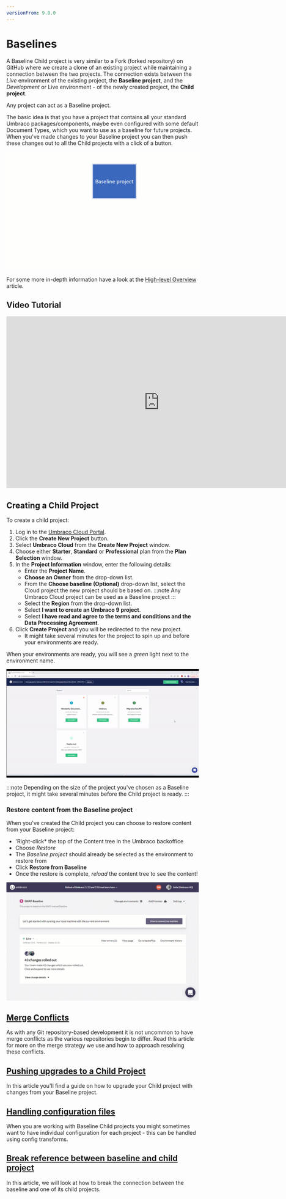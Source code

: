 ```yaml
---
versionFrom: 9.0.0
---
```


# Baselines

A Baseline Child project is very similar to a Fork (forked repository) on GitHub where we create a clone of an existing project while maintaining a connection between the two projects. The connection exists between the _Live_ environment of the existing project, the **Baseline project**, and the _Development_ or Live environment - of the newly created project, the **Child project**.

Any project can act as a Baseline project.

The basic idea is that you have a project that contains all your standard Umbraco packages/components, maybe even configured with some default Document Types, which you want to use as a baseline for future projects. When you've made changes to your Baseline project you can then push these changes out to all the Child projects with a click of a button.

![Baseline workflow](images/baseline-workflow.gif)

For some more in-depth information have a look at the [High-level Overview](High-level-overview/) article.

## Video Tutorial

<iframe width="800" height="450" src="https://www.youtube.com/embed/A4FhZTyruE0?rel=0" frameborder="0" allow="autoplay; encrypted-media" allowfullscreen></iframe>

## Creating a Child Project

To create a child project:

1. Log in to the [Umbraco Cloud Portal](https://www.s1.umbraco.io/projects).
2. Click the **Create New Project** button.
3. Select **Umbraco Cloud** from the **Create New Project** window.
4. Choose either **Starter**, **Standard** or **Professional** plan from the **Plan Selection** window.
5. In the **Project Information** window, enter the following details:
    - Enter the **Project Name**.
    - **Choose an Owner** from the drop-down list.
    - From the **Choose baseline (Optional)** drop-down list, select the Cloud project the new project should be based on.
    :::note
    Any Umbraco Cloud project can be used as a Baseline project
    :::
    - Select the **Region** from the drop-down list.
    - Select **I want to create an Umbraco 9 project**.
    - Select **I have read and agree to the terms and conditions and the Data Processing Agreement**.
6. Click **Create Project** and you will be redirected to the new project.
    - It might take several minutes for the project to spin up and before your environments are ready.

When your environments are ready, you will see a *green* light next to the environment name.

![Creating a Baseline child project](images/create-baseline-child-project-v9-new.gif)

:::note
Depending on the size of the project you've chosen as a Baseline project, it might take several minutes before the Child project is ready.
:::

### Restore content from the Baseline project

When you've created the Child project you can choose to restore content from your Baseline project:

- 'Right-click* the top of the Content tree in the Umbraco backoffice
- Choose *Restore*
- The *Baseline project* should already be selected as the environment to restore from
- Click **Restore from Baseline**
- Once the restore is complete, *reload* the content tree to see the content!

![Restore content from Baseline project](images/RestoreFromBaseline.gif)

## [Merge Conflicts](Baseline-Merge-Conflicts/)

As with any Git repository-based development it is not uncommon to have merge conflicts as the various repositories begin to differ. Read this article for more on the merge strategy we use and how to approach resolving these conflicts.

## [Pushing upgrades to a Child Project](Upgrading-Child-Projects/)

In this article you'll find a guide on how to upgrade your Child project with changes from your Baseline project.

## [Handling configuration files](Configuration-files/)

When you are working with Baseline Child projects you might sometimes want to have individual configuration for each project - this can be handled using config transforms.

## [Break reference between baseline and child project](Break-baseline/)

In this article, we will look at how to break the connection between the baseline and one of its child projects.